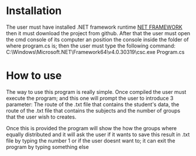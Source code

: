 # Installation

The user must have installed .NET framework runtime [NET FRAMEWORK](https://dotnet.microsoft.com/download/dotnet-framework/net48) then
it must download the project from github. After that the user must open the cmd console of its computer an position the console inside the 
folder of where program.cs is; then the user must type the following command: C:\Windows\Microsoft.NET\Framework64\v4.0.30319\csc.exe Program.cs

# How to use
The way to use this program is really simple. Once compiled the user must execute the program; and this one will prompt the user to 
introduce 3 parameter: The route of the .txt file that contains the student's data, the route of the .txt file that contains the subjects and
the number of groups that the user wish to creates.

Once this is provided the program will show the how the groups where equally distributed and it will ask the user if it wants to save this result
in .txt file by typing the number 1 or if the user doesnt want to; it can exit the program by typing something else 
